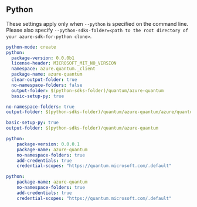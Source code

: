 ## Python

These settings apply only when `--python` is specified on the command line.
Please also specify `--python-sdks-folder=<path to the root directory of your azure-sdk-for-python clone>`.

``` yaml $(python)
python-mode: create
python:
  package-version: 0.0.0b1
  license-header: MICROSOFT_MIT_NO_VERSION
  namespace: azure.quantum._client
  package-name: azure-quantum
  clear-output-folder: true
  no-namespace-folders: false
  output-folder: $(python-sdks-folder)/quantum/azure-quantum
  basic-setup-py: true
```

```yaml $(python) && $(python-mode) == 'update'
no-namespace-folders: true
output-folder: $(python-sdks-folder)/quantum/azure-quantum/azure/quantum/_client
```

```yaml $(python) && $(python-mode) == 'create'
basic-setup-py: true
output-folder: $(python-sdks-folder)/quantum/azure-quantum
```

```yaml $(python) && $(python-mode) == 'cli'
python:
    package-version: 0.0.0.1
    package-name: azure-quantum
    no-namespace-folders: true
    add-credentials: true
    credential-scopes: "https://quantum.microsoft.com/.default"
```

```yaml $(python) && $(python-mode) == 'pythonSdk'
python:
    package-name: azure-quantum
    no-namespace-folders: true
    add-credentials: true
    credential-scopes: "https://quantum.microsoft.com/.default"
```
